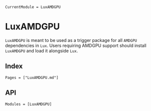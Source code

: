 ```@meta
CurrentModule = LuxAMDGPU
```

# LuxAMDGPU

`LuxAMDGPU` is meant to be used as a trigger package for all `AMDGPU` dependencies in `Lux`.
Users requiring AMDGPU support should install `LuxAMDGPU` and load it alongside `Lux`.

## Index

```@index
Pages = ["LuxAMDGPU.md"]
```

## API

```@autodocs
Modules = [LuxAMDGPU]
```
